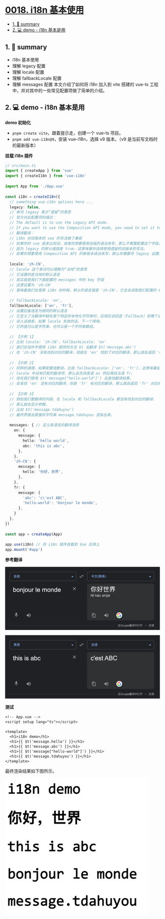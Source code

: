 # [0018. i18n 基本使用](https://github.com/Tdahuyou/TNotes.vue/tree/main/notes/0018.%20i18n%20%E5%9F%BA%E6%9C%AC%E4%BD%BF%E7%94%A8)

<!-- region:toc -->

- [1. 📝 summary](#1--summary)
- [2. 💻 demo - i18n 基本是用](#2--demo---i18n-基本是用)

<!-- endregion:toc -->

## 1. 📝 summary

- i18n 基本使用
- 理解 legacy 配置
- 理解 locale 配置
- 理解 fallbackLocale 配置
- 理解 messages 配置
本文介绍了如何将 i18n 加入到 vite 搭建的 vue-ts 工程中，并对其中的一些常见配置项做了简单的介绍。

## 2. 💻 demo - i18n 基本是用

**demo 初始化**

- `pnpm create vite`，跟着提示走，创建一个 vue-ts 项目。
- `pnpm add vue-i18n@9`，安装 vue-i18n，选择 v9 版本。（v9 是当前写文档时的最新版本）

**挂载 i18n 插件**

```ts
// src/main.ts
import { createApp } from 'vue'
import { createI18n } from 'vue-i18n'

import App from './App.vue'

const i18n = createI18n({
  // something vue-i18n options here ...
  legacy: false,
  // 单词 legacy 表示“遗留”的意思
  // 官方对此配置项的描述：
  // The default is to use the Legacy API mode.
  // If you want to use the Composition API mode, you need to set it to false.
  // 翻译翻译：
  // i18n 对旧版本的 vue 的写法做了兼容
  // 如果你的 vue 版本比较旧，或者你想要使用旧版的语法来写，那么不需要配置这个字段，
  // 因为 legacy 的默认值就是 true，这意味着你选择使用遗留的旧版本的写法。
  // 如果你想要使用 Composition API 的新版本语法来写，那么你需要将 legacy 设置为 false。

  locale: 'zh-CN',
  // locale 这个单词可以理解为“当地”的意思
  // 它设置的是当地的默认语言
  // 其实就是我们下面配置的 messages 中的 key 字段
  // 这里设置为 'zh-CN'
  // 意味着我们在使用 i18n 的时候，默认的语言就是 'zh-CN'，它会去读取我们配置的 message 中的内容。

  // fallbackLocale: 'en',
  fallbackLocale: ['en', 'fr'],
  // 设置后备语言为相同的默认语言
  // 它定义了当翻译中缺失某个特定的本地化字符串时，应用应该回退（fallback）到哪个语言环境。
  // 说人话就是，如果 lacale 失效的话，下一个用啥。
  // 它的值可以是字符串，也可以是一个字符串数组。

  // 【示例 1】
  // 比如 locale: 'zh-CN'，fallbackLocale: 'en'
  // 我们在组件中使用 i18n 提供的方法 $t 去翻译 $t('message.abc')
  // 在 'zh-CN' 没有找到对应的翻译，但是在 'en' 找到了对应的翻译，那么就会返回 'en' 对应的翻译。

  // 【示例 2】
  // 同样的道理，如果配置成数组，比如 fallbackLocale: ['en', 'fr']，这意味着如果
  // locale 中没有匹配的翻译项，那么会先找英语 en 然后再找法语 fr。
  // 现在我们使用 $t('message["hello-world"]') 去查找翻译结果，
  // 会发现 'en' 没有对应的翻译，但是 'fr' 有对应的翻译，那么就会返回 'fr' 对应的翻译。

  // 【示例 3】
  // 假如我们要翻译的内容，在 locale 和 fallbackLocale 都没有找到对应的翻译，
  // 那么就会显示参数。
  // 比如 $t('message.tdahuyou')
  // 最终界面会直接将字符串 message.tdahuyou 渲染出来。

  messages: { // 定义各语言的翻译消息
    en: {
      message: {
        hello: 'hello world',
        abc: 'this is abc',
      },
    },
    'zh-CN': {
      message: {
        hello: '你好，世界',
      },
    },
    fr: {
      message: {
        'abc': 'c\'est ABC',
        'hello-world': 'bonjour le monde',
      },
    }
  },
})

const app = createApp(App)

app.use(i18n) // 将 i18n 插件挂载到 Vue 应用上
app.mount('#app')
```

**参考翻译**

![](assets/2024-10-04-16-03-37.png)

![](assets/2024-10-04-16-03-41.png)

**测试**

```vue
<!-- App.vue -->
<script setup lang="ts"></script>

<template>
  <h1>i18n demo</h1>
  <h1>{{ $t('message.hello') }}</h1>
  <h1>{{ $t('message.abc') }}</h1>
  <h1>{{ $t('message["hello-world"]') }}</h1>
  <h1>{{ $t('message.tdahuyou') }}</h1>
</template>
```

最终渲染结果如下图所示。

![](assets/2024-10-04-16-04-18.png)
